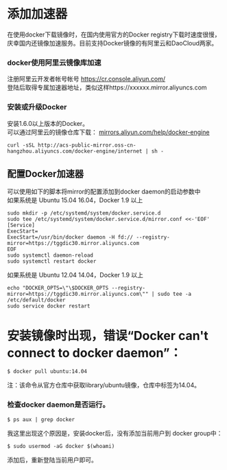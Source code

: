 # 添加加速器
在使用docker下载镜像时，在国内使用官方的Docker registry下载时速度很慢，庆幸国内还镜像加速服务。目前支持Docker镜像的有阿里云和DaoCloud两家。
### docker使用阿里云镜像库加速

注册阿里云开发者帐号帐号 https://cr.console.aliyun.com/   
登陆后取得专属加速器地址，类似这样https://xxxxxx.mirror.aliyuncs.com

### 安装或升级Docker
安装1.6.0以上版本的Docker。  
可以通过阿里云的镜像仓库下载： [mirrors.aliyun.com/help/docker-engine](http://mirrors.aliyun.com/help/docker-engine?spm=0.0.0.0.wg9Ijp)
```
curl -sSL http://acs-public-mirror.oss-cn-hangzhou.aliyuncs.com/docker-engine/internet | sh -
```
## 配置Docker加速器
可以使用如下的脚本将mirror的配置添加到docker daemon的启动参数中  
如果系统是 Ubuntu 15.04 16.04，Docker 1.9 以上
```
sudo mkdir -p /etc/systemd/system/docker.service.d
sudo tee /etc/systemd/system/docker.service.d/mirror.conf <<-'EOF'
[Service]
ExecStart=
ExecStart=/usr/bin/docker daemon -H fd:// --registry-mirror=https://tggdic30.mirror.aliyuncs.com
EOF
sudo systemctl daemon-reload
sudo systemctl restart docker
```
如果系统是 Ubuntu 12.04 14.04，Docker 1.9 以上
```
echo "DOCKER_OPTS=\"\$DOCKER_OPTS --registry-mirror=https://tggdic30.mirror.aliyuncs.com\"" | sudo tee -a /etc/default/docker
sudo service docker restart
```

# 安装镜像时出现，错误“Docker can't connect to docker daemon”：
```
$ docker pull ubuntu:14.04
```
注：该命令从官方仓库中获取library/ubuntu镜像，仓库中标签为14.04。
### 检查docker daemon是否运行。
```
$ ps aux | grep docker
```
我这里出现这个原因是，安装docker后，没有添加当前用户到 docker group中：
```
$ sudo usermod -aG docker $(whoami)
```
添加后，重新登陆当前用户即可。
